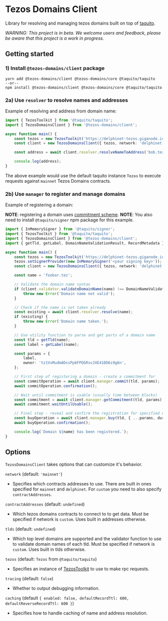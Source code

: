 # Tezos Domains Client

Library for resolving and managing tezos domains built on top of [taquito](https://tezostaquito.io/).

_WARNING: This project is in beta. We welcome users and feedback, please be aware that this project is a work in progress._

## Getting started

### 1) Install `@tezos-domains/client` package

```
yarn add @tezos-domains/client @tezos-domains/core @taquito/taquito
--or--
npm install @tezos-domains/client @tezos-domains/core @taquito/taquito
```

### 2a) Use `resolver` to resolve names and addresses

Example of resolving and address from domain name:

```ts
import { TezosToolkit } from '@taquito/taquito';
import { TezosDomainsClient } from '@tezos-domains/client';

async function main() {
    const tezos = new TezosToolkit('https://delphinet-tezos.giganode.io/');
    const client = new TezosDomainsClient({ tezos, network: 'delphinet', caching: { enabled: true } });

    const address = await client.resolver.resolveNameToAddress('bob.tez');

    console.log(address);
}
```

The above example would use the default taquito instance `Tezos` to execute requests against `mainnet` Tezos Domains contracts.

### 2b) Use `manager` to register and manage domains

Example of registering a domain:

**NOTE**: registering a domain uses [commitment scheme](https://en.wikipedia.org/wiki/Commitment_scheme).
**NOTE**: You also need to install `@taquito/signer` npm package for this example.

```ts
import { InMemorySigner } from '@taquito/signer';
import { TezosToolkit } from '@taquito/taquito';
import { TezosDomainsClient } from '@tezos-domains/client';
import { getTld, getLabel, DomainNameValidationResult, RecordMetadata } from '@tezos-domains/core';

async function main() {
    const tezos = new TezosToolkit('https://delphinet-tezos.giganode.io/');
    tezos.setSignerProvider(new InMemorySigner('<your signing key>'));
    const client = new TezosDomainsClient({ tezos, network: 'delphinet' });

    const name = 'foobar.tez';

    // Validate the domain name syntax
    if (client.validator.validateDomainName(name) !== DomainNameValidationResult.VALID) {
        throw new Error('Domain name not valid');
    }

    // Check if the name is not taken already
    const existing = await client.resolver.resolve(name);
    if (existing) {
        throw new Error('Domain name taken.');
    }

    // Use utility function to parse and get parts of a domain name
    const tld = getTld(name);
    const label = getLabel(name);

    const params = {
        label,
        owner: 'tz1VxMudmADssPp6FPDGRsvJXE41DD6i9g6n',
    };

    // First step of registering a domain - create a commitment for
    const commitOperation = await client.manager.commit(tld, params);
    await commitOperation.confirmation();

    // Wait until commitment is usable (usually time between blocks)
    const commitment = await client.manager.getCommitment(tld, params);
    await commitment.waitUntilUsable();

    // Final step - reveal and confirm the registration for specified duration in days
    const buyOperation = await client.manager.buy(tld, { ...params, duration: 365, address: 'tz1VxMudmADssPp6FPDGRsvJXE41DD6i9g6n', data: new RecordMetadata() });
    await buyOperation.confirmation();

    console.log(`Domain ${name} has been registered.`);
}
```

## Options

`TezosDomainsClient` takes options that can customize it's behavior.

`network` (default: `'mainnet'`)

-   Specifies which contracts addresses to use. There are built in ones specified for `mainnet` and `delphinet`. For `custom` you need to also specify `contractAddresses`.

`contractAddresses` (default: `undefined`)

-   Which tezos domains contracts to connect to to get data. Must be specified if network is `custom`. Uses built in addresses otherwise.

`tlds` (default: `undefined`)

-   Which top level domains are supported and the validator function to use to validate domain names of each tld. Must be specified if network is `custom`. Uses built in tlds otherwise.

`tezos` (default: `Tezos` from `@taquito/taquito`)

-   Specifies an instance of [TezosToolkit](https://tezostaquito.io/typedoc/classes/_taquito_taquito.tezostoolkit.html) to use to make rpc requests.

`tracing` (default: `false`)

-   Whether to output debugging information.

`caching` (default `{ enabled: false, defaultRecordTtl: 600, defaultReverseRecordTtl: 600 }`)

-   Specifies how to handle caching of name and address resolution.
